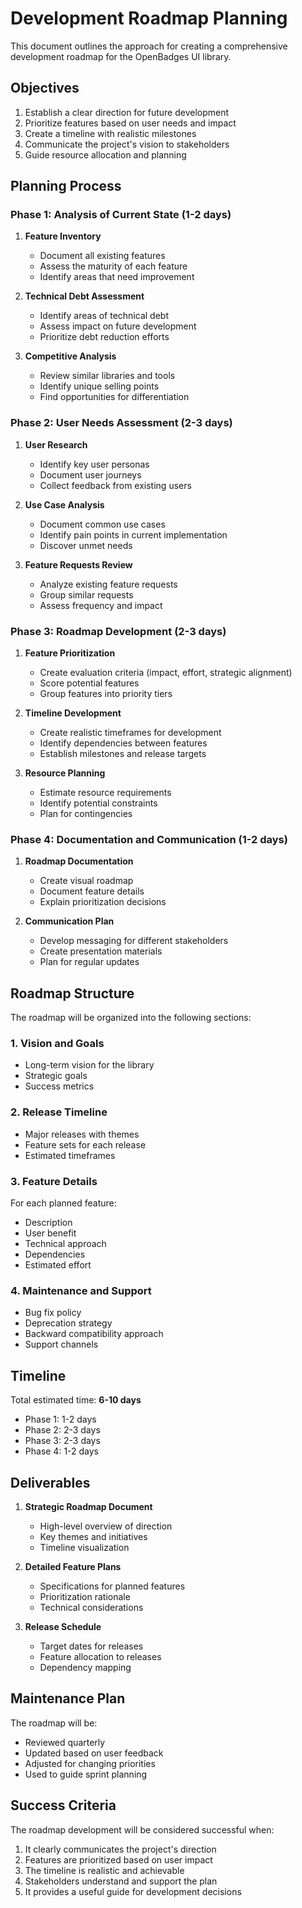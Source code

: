 # Development Roadmap Planning

This document outlines the approach for creating a comprehensive development roadmap for the OpenBadges UI library.

## Objectives

1. Establish a clear direction for future development
2. Prioritize features based on user needs and impact
3. Create a timeline with realistic milestones
4. Communicate the project's vision to stakeholders
5. Guide resource allocation and planning

## Planning Process

### Phase 1: Analysis of Current State (1-2 days)

1. **Feature Inventory**
   - Document all existing features
   - Assess the maturity of each feature
   - Identify areas that need improvement

2. **Technical Debt Assessment**
   - Identify areas of technical debt
   - Assess impact on future development
   - Prioritize debt reduction efforts

3. **Competitive Analysis**
   - Review similar libraries and tools
   - Identify unique selling points
   - Find opportunities for differentiation

### Phase 2: User Needs Assessment (2-3 days)

1. **User Research**
   - Identify key user personas
   - Document user journeys
   - Collect feedback from existing users

2. **Use Case Analysis**
   - Document common use cases
   - Identify pain points in current implementation
   - Discover unmet needs

3. **Feature Requests Review**
   - Analyze existing feature requests
   - Group similar requests
   - Assess frequency and impact

### Phase 3: Roadmap Development (2-3 days)

1. **Feature Prioritization**
   - Create evaluation criteria (impact, effort, strategic alignment)
   - Score potential features
   - Group features into priority tiers

2. **Timeline Development**
   - Create realistic timeframes for development
   - Identify dependencies between features
   - Establish milestones and release targets

3. **Resource Planning**
   - Estimate resource requirements
   - Identify potential constraints
   - Plan for contingencies

### Phase 4: Documentation and Communication (1-2 days)

1. **Roadmap Documentation**
   - Create visual roadmap
   - Document feature details
   - Explain prioritization decisions

2. **Communication Plan**
   - Develop messaging for different stakeholders
   - Create presentation materials
   - Plan for regular updates

## Roadmap Structure

The roadmap will be organized into the following sections:

### 1. Vision and Goals

- Long-term vision for the library
- Strategic goals
- Success metrics

### 2. Release Timeline

- Major releases with themes
- Feature sets for each release
- Estimated timeframes

### 3. Feature Details

For each planned feature:
- Description
- User benefit
- Technical approach
- Dependencies
- Estimated effort

### 4. Maintenance and Support

- Bug fix policy
- Deprecation strategy
- Backward compatibility approach
- Support channels

## Timeline

Total estimated time: **6-10 days**

- Phase 1: 1-2 days
- Phase 2: 2-3 days
- Phase 3: 2-3 days
- Phase 4: 1-2 days

## Deliverables

1. **Strategic Roadmap Document**
   - High-level overview of direction
   - Key themes and initiatives
   - Timeline visualization

2. **Detailed Feature Plans**
   - Specifications for planned features
   - Prioritization rationale
   - Technical considerations

3. **Release Schedule**
   - Target dates for releases
   - Feature allocation to releases
   - Dependency mapping

## Maintenance Plan

The roadmap will be:
- Reviewed quarterly
- Updated based on user feedback
- Adjusted for changing priorities
- Used to guide sprint planning

## Success Criteria

The roadmap development will be considered successful when:

1. It clearly communicates the project's direction
2. Features are prioritized based on user impact
3. The timeline is realistic and achievable
4. Stakeholders understand and support the plan
5. It provides a useful guide for development decisions
